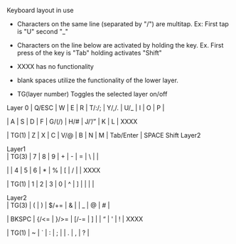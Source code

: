 Keyboard layout in use
* Characters on the same line (separated by "/") are multitap. Ex: First tap is "U" second "_"
* Characters on the line below are activated by holding the key. Ex. First press of the key is "Tab" holding activates "Shift"

* XXXX has no functionality
* blank spaces utilize the functionality of the lower layer.
* TG(layer number) Toggles the selected layer on/off

Layer 0
| Q/ESC |	W | E |	R |	T/:/; |	Y/,/. |	U/_   |	I |	O         |	P |

| A     |	S	| D |	F |	G/(/) |	H/#   |	J/’/” |	K |	L         |	XXXX

| TG(1) |	Z |	X |	C |	V/@   |	B     |	N     |	M |	Tab/Enter |	SPACE
	                                                 Shift	    Layer2							
									
Layer1						
| TG(3) |	7	| 8 |	9 |	+ |	- |	=	| \ |   | 	

|	      | 4	| 5	| 6 |	* |	% | [ |	/	|   | XXXX

| TG(1) |	1 | 2 |	3 |	0	| ^ |	] |	| |   |		

									
Layer2					
| TG(3)	| (    |	)   |	$/+= | & |	 | _ | @ |	#	|

| BKSPC |	{/<= | }/>= |	[/-= | ] |   | “ | ' |	! |	XXXX

| TG(1)	| ~    |	`   |	:    | ; |	 | . | , |	? |	

